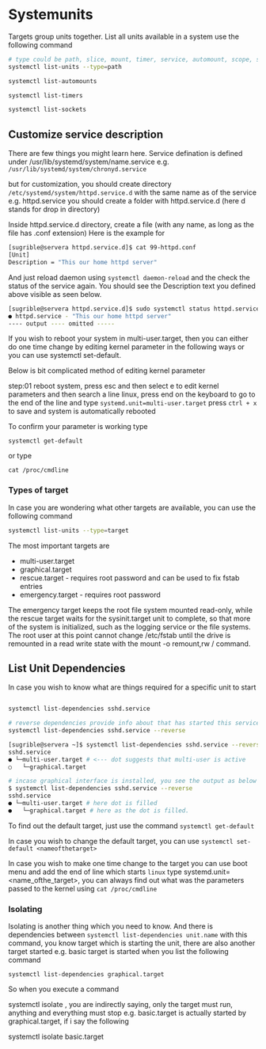 # Systemunits

Targets group units together.
List all units available in a system use the following command


```bash
# type could be path, slice, mount, timer, service, automount, scope, socket, target
systemctl list-units --type=path

systemctl list-automounts

systemctl list-timers

systemctl list-sockets
```

## Customize service description

There are few things you might learn here.
Service defination is defined under /usr/lib/systemd/system/name.service e.g.
`/usr/lib/systemd/system/chronyd.service`

but for customization, you should create directory `/etc/systemd/system/httpd.service.d` with the same name as of the service
e.g. httpd.service you should create a folder with httpd.service.d (here d stands for drop in directory)

Inside httpd.service.d directory, create a file (with any name, as long as the file has .conf extension)
Here is the example for 

```bash
[sugrible@servera httpd.service.d]$ cat 99-httpd.conf
[Unit]
Description = "This our home httpd server"
```

And just reload daemon using `systemctl daemon-reload` and the check the status of the service again. You should see the Description text you defined above visible as seen below.

```bash
[sugrible@servera httpd.service.d]$ sudo systemctl status httpd.service
● httpd.service - "This our home httpd server"
---- output ---- omitted -----
```

If you wish to reboot your system in multi-user.target, then you can either do one time change by editing 
kernel parameter in the following ways or you can use systemctl set-default.

Below is bit complicated method of editing kernel parameter

step:01 reboot system, press esc and then select e to edit kernel parameters and then search a line linux, press end on the keyboard to go
to the end of the line and type `systemd.unit=multi-user.target`
press `ctrl + x` to save and system is automatically rebooted

To confirm your parameter is working type

`systemctl get-default`

or type 

`cat /proc/cmdline`

### Types of target

In case you are wondering what other targets are available, you can use the following command

```bash
systemctl list-units --type=target
```

The most important targets are 

- multi-user.target
- graphical.target
- rescue.target - requires root password and can be used to fix fstab entries
- emergency.target - requires root password

The emergency target keeps the root file system mounted read-only, while the rescue target waits for the sysinit.target unit to complete, so that more of the system is initialized, such as the logging service or the file systems. The root user at this point cannot change /etc/fstab until the drive is remounted in a read write state with the mount -o remount,rw / command.

## List Unit Dependencies

In case you wish to know what are things required for a specific unit to start

```bash

systemctl list-dependencies sshd.service

# reverse dependencies provide info about that has started this service
systemctl list-dependencies sshd.service --reverse

[sugrible@servera ~]$ systemctl list-dependencies sshd.service --reverse
sshd.service
● └─multi-user.target # <--- dot suggests that multi-user is active
○   └─graphical.target

# incase graphical interface is installed, you see the output as below
$ systemctl list-dependencies sshd.service --reverse
sshd.service
● └─multi-user.target # here dot is filled
●   └─graphical.target # here as the dot is filled.

```

To find out the default target, just use the command `systemctl get-default`

In case you wish to change the default target, you can use `systemctl set-default <nameofthetarget>`

In case you wish to make one time change to the target you can use boot menu and add the end of line which starts `linux` type systemd.unit=<name_ofthe_target>, you can always find out what was the parameters passed to the kernel using `cat /proc/cmdline`

### Isolating
Isolating is another thing which you need to know. And there is dependencies between `systemctl list-dependencies unit.name` with this command, you know target which is starting the unit, there are also another target started e.g. basic target is started when you list the following command

`systemctl list-dependencies graphical.target`

So when you execute a command 

systemctl isolate <targetname>, you are indirectly saying, only the target must run, anything and everything must stop e.g. basic.target is actually started by graphical.target, if i say the following

systemctl isolate basic.target

